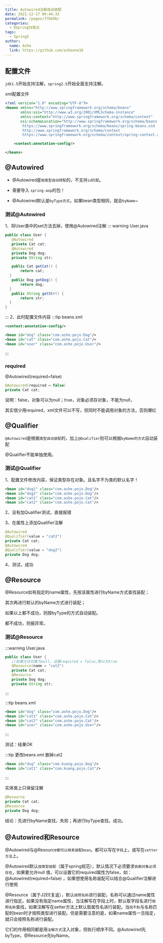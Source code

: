 ```yaml
---
title: Autowired注解自动装配
date: 2021-12-17 00:44:33
permalink: /pages/f7bb9b/
categories:
  - 《Spring5》笔记
tags:
  - Spring5
author:
  name: Ashe
  link: https://github.com/asheone18
---
```


## 配置文件

`jdk1.5`开始支持注解，`spring2.5`开始全面支持注解。

xml配置文件

```xml
<?xml version="1.0" encoding="UTF-8"?>
<beans xmlns="http://www.springframework.org/schema/beans"
       xmlns:xsi="http://www.w3.org/2001/XMLSchema-instance"
       xmlns:context="http://www.springframework.org/schema/context"
       xsi:schemaLocation="http://www.springframework.org/schema/beans
        https://www.springframework.org/schema/beans/spring-beans.xsd
        http://www.springframework.org/schema/context
        https://www.springframework.org/schema/context/spring-context.xsd">

    <context:annotation-config/>

</beans>
```

## @Autowired
- @Autowired是`按类型自动转配`的，不支持`id匹配`。

- 需要导入 `spring-aop`的包！

- @Autowired默认是`byType方式`，如果bean类型相同，就会`byName`~

### 测试@Autowired

1、将User类中的set方法去掉，使用@Autowired注解
::: warning User.java
```java
public class User {
   @Autowired
   private Cat cat;
   @Autowired
   private Dog dog;
   private String str;

   public Cat getCat() {
       return cat;
  }
   public Dog getDog() {
       return dog;
  }
   public String getStr() {
       return str;
  }
}
```
:::
2、此时配置文件内容
:::tip beans.xml
```xml
<context:annotation-config/>

<bean id="dog" class="com.ashe.pojo.Dog"/>
<bean id="cat" class="com.ashe.pojo.Cat"/>
<bean id="user" class="com.ashe.pojo.User"/>
```
:::

### required
@Autowired(required=false)  
```java
@Autowired(required = false)
private Cat cat;
```
说明：false，对象可以为null；true，对象必须存对象，不能为null，

其实很少用required，xml文件可以不写，但同时不能调用对象的方法，否则爆红

## @Qualifier

`@Autowired`是根据`类型自动装配`的，加上`@Qualifier`则可以根据`byName的方式`自动装配

@Qualifier不能单独使用。

### 测试@Qualifier
1、配置文件修改内容，保证类型存在对象。且名字不为类的默认名字！

```xml
<bean id="dog1" class="com.ashe.pojo.Dog"/>
<bean id="dog2" class="com.ashe.pojo.Dog"/>
<bean id="cat1" class="com.ashe.pojo.Cat"/>
<bean id="cat2" class="com.ashe.pojo.Cat"/>
```

2、没有加Qualifier测试，直接报错

3、在属性上添加Qualifier注解

```java
@Autowired
@Qualifier(value = "cat2")
private Cat cat;
@Autowired
@Qualifier(value = "dog2")
private Dog dog;
```

4、测试，成功

## @Resource

@Resource如有指定的name属性，先按该属性进行byName方式查找装配；

其次再进行默认的byName方式进行装配；

如果以上都不成功，则按byType的方式自动装配。

都不成功，则报异常。

### 测试@Resource

:::warning User.java
```java
public class User {
   //如果允许对象为null，设置required = false,默认为true
   @Resource(name = "cat2")
   private Cat cat;
   @Resource
   private Dog dog;
   private String str;
```
:::

:::tip beans.xml
```xml
<bean id="dog" class="com.ashe.pojo.Dog"/>
<bean id="cat1" class="com.ashe.pojo.Cat"/>
<bean id="cat2" class="com.ashe.pojo.Cat"/>
<bean id="user" class="com.ashe.pojo.User"/>
```
:::

测试：结果OK

:::tip 更改beans.xml 删掉cat2
```xml
<bean id="dog" class="com.kuang.pojo.Dog"/>
<bean id="cat1" class="com.kuang.pojo.Cat"/>
```
:::

实体类上只保留注解
```java 
@Resource
private Cat cat;
@Resource
private Dog dog;
```

结论：先进行byName查找，失败；再进行byType查找，成功。

## @Autowired和Resource

@Autowired与@Resource`都可以用来装配bean`。都可以写在`字段`上，或写在`setter方法`上。

@Autowired默认`按类型装配`（属于spring规范），默认情况下必须要求`依赖对象必须存在`，如果要允许null 值，可以设置它的required属性为false，如：@Autowired(required=false) ，如果想使用名称装配可以结合@Qualifier注解进行使用

@Resource（属于J2EE复返），默认`按照名称`进行装配，名称可以通过name属性进行指定。如果没有指定name属性，当注解写在字段上时，默认取字段名进行`按照名称`查找，如果注解写在setter方法上默认取属性名进行装配。当`找不到`与名称匹配的bean时才按照类型进行装配。但是需要注意的是，如果name属性一旦指定，就只会按照名称进行装配。

它们的作用相同都是用`注解方式`注入对象，但执行顺序不同。@Autowired先byType，@Resource先byName。